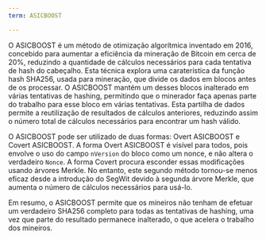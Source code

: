 ```yaml
---
term: ASICBOOST

---
```

O ASICBOOST é um método de otimização algorítmica inventado em 2016, concebido para aumentar a eficiência da mineração de Bitcoin em cerca de 20%, reduzindo a quantidade de cálculos necessários para cada tentativa de hash do cabeçalho. Esta técnica explora uma caraterística da função hash SHA256, usada para mineração, que divide os dados em blocos antes de os processar. O ASICBOOST mantém um desses blocos inalterado em várias tentativas de hashing, permitindo que o minerador faça apenas parte do trabalho para esse bloco em várias tentativas. Esta partilha de dados permite a reutilização de resultados de cálculos anteriores, reduzindo assim o número total de cálculos necessários para encontrar um hash válido.

O ASICBOOST pode ser utilizado de duas formas: Overt ASICBOOST e Covert ASICBOOST. A forma Overt ASICBOOST é visível para todos, pois envolve o uso do campo `nVersion` do bloco como um nonce, e não altera o verdadeiro `Nonce`. A forma Covert procura esconder essas modificações usando árvores Merkle. No entanto, este segundo método tornou-se menos eficaz desde a introdução do SegWit devido à segunda árvore Merkle, que aumenta o número de cálculos necessários para usá-lo.

Em resumo, o ASICBOOST permite que os mineiros não tenham de efetuar um verdadeiro SHA256 completo para todas as tentativas de hashing, uma vez que parte do resultado permanece inalterado, o que acelera o trabalho dos mineiros.